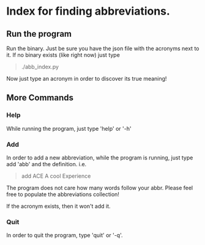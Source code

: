 # Index for finding abbreviations.

## Run the program
Run the binary. Just be sure you have the json file with the acronyms next to it.
If no binary exists (like right now) just type
> ./abb_index.py

Now just type an acronym in order to discover its true meaning!

## More Commands

### Help
While running the program, just type 'help' or '-h'

### Add
In order to add a new abbreviation, while the program is running, just type add 'abb' and the definition.
i.e.
> add ACE A cool Experience

The program does not care how many words follow your abbr.
Please feel free to populate the abbreviations collection!

If the acronym exists, then it won't add it.

### Quit
In order to quit the program, type 'quit' or '-q'.
